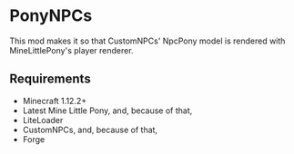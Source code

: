 # PonyNPCs

This mod makes it so that CustomNPCs' NpcPony model is rendered with MineLittlePony's player renderer.

## Requirements

* Minecraft 1.12.2+
* Latest Mine Little Pony, and, because of that,
* LiteLoader
* CustomNPCs, and, because of that,
* Forge
